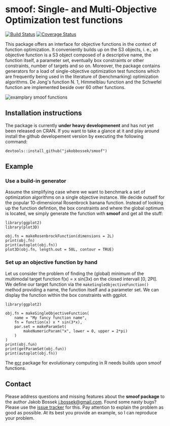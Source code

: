 # smoof: Single- and Multi-Objective Optimization test functions

[![Build Status](https://travis-ci.org/jakobbossek/smoof.svg)](https://travis-ci.org/jakobbossek/smoof)
[![Coverage Status](https://coveralls.io/repos/jakobbossek/smoof/badge.svg)](https://coveralls.io/r/jakobbossek/smoof)

This package offers an interface for objective functions in the context of function optimization. It conveniently builds up on the S3 objects, i. e., an objective function is a S3 object composed of a descriptive name, the function itself, a parameter set, eventually box constraints or other constraints, number of targets and so on. Moreover, the package contains generators for a load of single-objective optimization test functions which are frequently being used in the literature of (benchmarking) optimization algorithms.
De Jong's function N. 1, Himmelblau function and the Schwefel function are implemented beside over 60 other functions.

![examplary smoof functions](https://raw.githubusercontent.com/jakobbossek/smoof/screenshots/smoof_funs_example.png)

## Installation instructions

The package is currently **under heavy developmenent** and has not yet been released on CRAN. If you want to take a glance at it and play around install the github developement version by executing the following command:

```splus
devtools::install_github("jakobbossek/smoof")
```

## Example

### Use a build-in generator
Assume the simplifying case where we want to benchmark a set of optimization algorithms on a single objective instance. We decide outself for the popular 10-dimensional Rosenbrock banana function. Instead of looking up the function defintion, the box constraints and where the global optimum is located, we simply generate the function with **smoof** and get all the stuff:

```splus
library(ggplot2)
library(plot3D)

obj.fn = makeRosenbrockFunction(dimensions = 2L)
print(obj.fn)
print(autoplot(obj.fn))
plot3D(obj.fn, length.out = 50L, contour = TRUE)
```

### Set up an objective function by hand
Let us consider the problem of finding the (global) minimum of the multimodal target function f(x) = x sin(3x) on the closed intervall [0, 2PI]. We define our target function via the ```makeSingleObjectiveFunction()``` method providing a name, the function itself and a parameter set. We can display the function within the box constraints with ggplot.

```splus
library(ggplot2)

obj.fn = makeSingleObjectiveFunction(
	name = "My fancy function name",
	fn = function(x) x * sin(3*x),
	par.set = makeParamSet(
		makeNumericParam("x", lower = 0, upper = 2*pi)
	)
)
print(obj.fun)
print(getParamSet(obj.fun))
print(autoplot(obj.fn))
```

The [ecr](https://github.com/jakobbossek/ecr) package for evolutionary computing in R needs builds upon smoof functions.

## Contact

Please address questions and missing features about the **smoof package** to the author Jakob Bossek <j.bossek@gmail.com>. Found some nasty bugs? Please use the [issue tracker](https://github.com/jakobbossek/smoof/issues) for this. Pay attention to explain the problem as good as possible. At its best you provide an example, so I can reproduce your problem.
